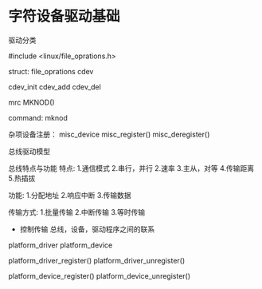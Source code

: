 <link href="../../../css/style.css" rel="stylesheet" type="text/css" />

# 字符设备驱动基础
驱动分类

#include <linux/file_oprations.h>

struct:
file_oprations
cdev

cdev_init
cdev_add
cdev_del

mrc
MKNOD()

command:
mknod

杂项设备注册：
misc_device
misc_register()
misc_deregister()

总线驱动模型

总线特点与功能
特点:
1.通信模式
2.串行，并行
2.速率
3.主从，对等
4.传输距离
5.热插拔

功能:
1.分配地址
2.响应中断
3.传输数据

传输方式:
1.批量传输
2.中断传输
3.等时传输
* 控制传输
总线，设备，驱动程序之间的联系

platform_driver
platform_device

platform_driver_register()
platform_driver_unregister()

platform_device_register()
platform_device_unregister()

